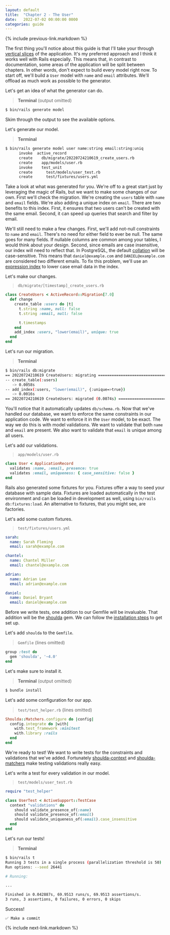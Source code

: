 ```yaml
---
layout: default
title:  "Chapter 2 - The User"
date:   2022-07-02 00:00:00 0000
categories: guide
---
```


{% include previous-link.markdown %}

The first thing you'll notice about this guide is that I'll take your through [vertical slices](https://en.wikipedia.org/wiki/Vertical_slice) of the application. It's my preferred approach and I think it works well with Rails especially. This means that, in contrast to documentation, some areas of the application will be split between chapters. In other words, don't expect to build every model right now. To start off, we'll build a `User` model with `name` and `email` attributes. We'll offload as much work as possible to the generator.

Let's get an idea of what the generator can do.

> **Terminal** (output omitted)

```bash
$ bin/rails generate model
```

Skim through the output to see the available options.

Let's generate our model.

> **Terminal**

```bash
$ bin/rails generate model user name:string email:string:uniq
      invoke  active_record
      create    db/migrate/20220724210619_create_users.rb
      create    app/models/user.rb
      invoke    test_unit
      create      test/models/user_test.rb
      create      test/fixtures/users.yml
```

Take a look at what was generated for you. We're off to a great start just by leveraging the magic of Rails, but we want to make some changes of our own. First we'll check the migration. We're creating the `users` table with `name` and `email` fields. We're also adding a unique index on `email`. There are two benefits to this index. First, it ensures that two users can't be created with the same email. Second, it can speed up queries that search and filter by email.

We'll still need to make a few changes. First, we'll add not-null constraints to `name` and `email`. There's no need for either field to ever be null. The same goes for many fields. If nullable columns are common among your tables, I would think about your design. Second, since emails are case insensitive, our index will need to reflect that. In PostgreSQL, the default [collation](https://www.postgresql.org/docs/current/collation.html) will be case-sensitive. This means that `daniel@example.com` and `DANIEL@example.com` are considered two different emails. To fix this problem, we'll use an [expression index](https://www.postgresql.org/docs/current/indexes-expressional.html) to lower case email data in the index.

Let's make our changes.

> `db/migrate/[timestamp]_create_users.rb`

```ruby
class CreateUsers < ActiveRecord::Migration[7.0]
  def change
    create_table :users do |t|
      t.string :name, null: false
      t.string :email, null: false

      t.timestamps
    end
    add_index :users, "lower(email)", unique: true
  end
end
```

Let's run our migration.

> **Terminal**

```bash
$ bin/rails db:migrate
== 20220724210619 CreateUsers: migrating ======================================
-- create_table(:users)
   -> 0.0058s
-- add_index(:users, "lower(email)", {:unique=>true})
   -> 0.0016s
== 20220724210619 CreateUsers: migrated (0.0074s) =============================
```

You'll notice that it automatically updates `db/schema.rb`. Now that we've handled our database, we want to enforce the same constraints in our application code. We want to enforce it in the `User` model, to be exact. The way we do this is with model validations. We want to validate that both `name` and `email` are present. We also want to validate that `email` is unique among all users.

Let's add our validations.

> `app/models/user.rb`

```ruby
class User < ApplicationRecord
  validates :name, :email, presence: true
  validates :email, uniqueness: { case_sensitive: false }
end
```

Rails also generated some fixtures for you. Fixtures offer a way to seed your database with sample data. Fixtures are loaded automatically in the test environment and can be loaded in development as well, using `bin/rails db:fixtures:load`. An alternative to fixtures, that you might see, are factories.

Let's add some custom fixtures.

> `test/fixtures/users.yml`

```yaml
sarah:
  name: Sarah Fleming
  email: sarah@example.com

chantel:
  name: Chantel Miller
  email: chantel@example.com

adrian:
  name: Adrian Lee
  email: adrian@example.com

daniel:
  name: Daniel Bryant
  email: daniel@example.com
```

Before we write tests, one addition to our Gemfile will be invaluable. That addition will be the [shoulda](https://github.com/thoughtbot/shoulda) gem. We can follow the [installation steps](https://github.com/thoughtbot/shoulda-matchers#minitest) to get set up.

Let's add `shoulda` to the `Gemfile`.

> `Gemfile` (lines omitted)

```ruby
group :test do
  gem 'shoulda', '~4.0'
end
```

Let's make sure to install it.

> **Terminal** (output omitted)

```bash
$ bundle install
```

Let's add some configuration for our app.

> `test/test_helper.rb` (lines omitted)

```ruby
Shoulda::Matchers.configure do |config|
  config.integrate do |with|
    with.test_framework :minitest
    with.library :rails
  end
end
```

We're ready to test! We want to write tests for the constraints and validations that we've added. Fortunately [shoulda-context](https://github.com/thoughtbot/shoulda-context) and [shoulda-matchers](https://github.com/thoughtbot/shoulda-matchers) make testing validations really easy.

Let's write a test for every validation in our model.

> `test/models/user_test.rb`

```ruby
require "test_helper"

class UserTest < ActiveSupport::TestCase
  context "validations" do
    should validate_presence_of(:name)
    should validate_presence_of(:email)
    should validate_uniqueness_of(:email).case_insensitive
  end
end
```

Let's run our tests!

> **Terminal**

```bash
$ bin/rails t
Running 3 tests in a single process (parallelization threshold is 50)
Run options: --seed 26441

# Running:

...

Finished in 0.042887s, 69.9513 runs/s, 69.9513 assertions/s.
3 runs, 3 assertions, 0 failures, 0 errors, 0 skips
```

Success!

```
✅ Make a commit
```

{% include next-link.markdown %}
